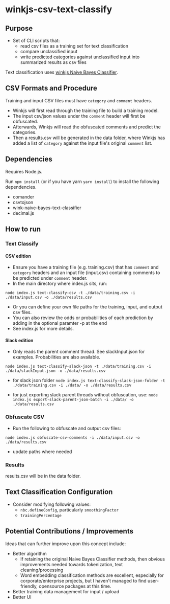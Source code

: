 # winkjs-csv-text-classify
## Purpose
- Set of CLI scripts that:
  - read csv files as a training set for text classification
  - compare unclassified input
  - write predicted categories against unclassified input into summarized results as csv files

Text classification uses [winkjs Naive Bayes Classifier](https://www.npmjs.com/package/wink-naive-bayes-text-classifier).

## CSV Formats and Procedure
Training and input CSV files must have `category` and `comment` headers.
- Winkjs will first read through the training file to build a training model.
- The input csv/json values under the `comment` header will first be obfuscated.
- Afterwards, Winkjs will read the obfuscated comments and predict the categories.
- Then a results.csv will be generated in the data folder, where Winkjs has added a list of `category` against the input file's original `comment` list.

## Dependencies
Requires Node.js.

Run `npm install` (or if you have yarn `yarn install`) to install the following dependencies.
- comander
- csvtojson
- wink-naive-bayes-text-classifier
- decimal.js

## How to run
### Text Classify
#### CSV edition
- Ensure you have a training file (e.g. training.csv) that has `comment` and `category` headers and an input file (input.csv) containing comments to be predicted under `comment` header.
- In the main directory where index.js sits, run:

`node index.js text-classify-csv -t ./data/training.csv -i ./data/input.csv -o ./data/results.csv`


- Or you can define your own file paths for the training, input, and output csv files.
- You can also review the odds or probabilities of each prediction by adding in the optional paramter -p at the end
- See index.js for more details.

#### Slack edition
- Only reads the parent comment thread. See slackInput.json for examples. Probabilities are also available.

`node index.js text-classify-slack-json -t ./data/training.csv -i ./data/slackInput.json -o ./data/results.csv`

- for slack json folder
`node index.js text-classify-slack-json-folder -t ./data/training.csv -i ./data/ -o ./data/results.csv`

- for just exporting slack parent threads without obfuscation, use:
`node index.js export-slack-parent-json-batch -i ./data/ -o ./data/results.csv`

### Obfuscate CSV
- Run the following to obfuscate and output csv files:

`node index.js obfuscate-csv-comments -i ./data/input.csv -o ./data/results.csv`

- update paths where needed

### Results
results.csv will be in the data folder.

## Text Classification Configuration
- Consider modifying following values:
  - `nbc.defineConfig`, particularly `smoothingFactor`
  - `trainingPercentage`

## Potential Contributions / Improvements
Ideas that can further improve upon this concept include:
- Better algorithm
  - If retaining the original Naive Bayes Classifier methods, then obvious improvements needed towards tokenization, text cleaning/processing
  - Word embedding classification methods are excellent, especially for corporate/enterprise projects, but I haven't managed to find user-friendly, opensource packages at this time.
- Better training data management for input / upload
- Better UI

